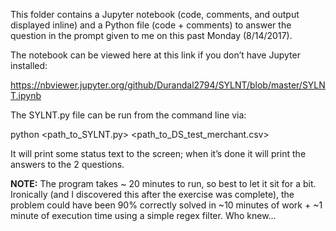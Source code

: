 This folder contains a Jupyter notebook (code, comments, and output displayed inline) and a Python file (code + comments) to answer the question in the prompt given to me on this past Monday (8/14/2017).

The notebook can be viewed here at this link if you don’t have Jupyter installed:

https://nbviewer.jupyter.org/github/Durandal2794/SYLNT/blob/master/SYLNT.ipynb

The SYLNT.py file can be run from the command line via:

python <path_to_SYLNT.py> <path_to_DS_test_merchant.csv>

It will print some status text to the screen; when it’s done it will print the answers to the 2 questions.

**NOTE:**  The program takes ~ 20 minutes to run, so best to let it sit for a bit.  Ironically (and I discovered this after the exercise was complete), the problem could have been 90% correctly solved in ~10 minutes of work + ~1 minute of execution time using a simple regex filter.  Who knew…

